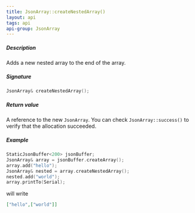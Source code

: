 ```yaml
---
title: JsonArray::createNestedArray()
layout: api
tags: api
api-group: JsonArray
---
```


##### Description

Adds a new nested array to the end of the array.

##### Signature

```c++
JsonArray& createNestedArray();
```

##### Return value

A reference to the new `JsonArray`.
You can check `JsonArray::success()` to verify that the allocation succeeded.

##### Example

```c++
StaticJsonBuffer<200> jsonBuffer;
JsonArray& array = jsonBuffer.createArray();
array.add("hello");
JsonArray& nested = array.createNestedArray();
nested.add("world");
array.printTo(Serial);
```

will write

```json
["hello",["world"]]
```
